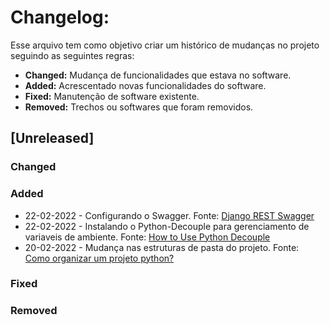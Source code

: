 # Changelog:

Esse arquivo tem como objetivo criar um histórico de mudanças no projeto seguindo as seguintes regras:

- **Changed:** Mudança de funcionalidades que estava no software.
- **Added:** Acrescentado novas funcionalidades do software.
- **Fixed:** Manutenção de software existente.
- **Removed:** Trechos ou softwares que foram removidos.


## [Unreleased]

### Changed



### Added

* 22-02-2022 - Configurando o Swagger. Fonte: [Django REST Swagger](https://django-rest-swagger.readthedocs.io/en/latest/)
* 22-02-2022 - Instalando o Python-Decouple para gerenciamento de variaveis de ambiente. Fonte: [How to Use Python Decouple](https://simpleisbetterthancomplex.com/2015/11/26/package-of-the-week-python-decouple.html)
* 20-02-2022 - Mudança nas estruturas de pasta do projeto. Fonte: [Como organizar um projeto python?](https://www.youtube.com/watch?v=O3bs4JtHrow)

### Fixed



### Removed


